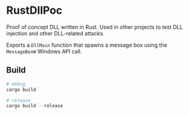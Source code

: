 # RustDllPoc
Proof of concept DLL written in Rust. Used in other projects to test DLL injection and other DLL-related attacks.

Exports a `DllMain` function that spawns a message box using the `MessageBoxW` Windows API call.

## Build
```PowerShell
# debug
cargo build

# release
cargo build --release
```
